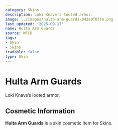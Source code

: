```yaml
---
category: Skins
description: Loki Knave’s looted armor.
image: ../images/hulta-arm-guards-842e0f0ffe.png
last_updated: '2025-09-17'
name: Hulta Arm Guards
source: WFCD
tags:
- Skin
- Skins
tradable: false
type: Skin
---
```


# Hulta Arm Guards

Loki Knave’s looted armor.

## Cosmetic Information

**Hulta Arm Guards** is a skin cosmetic item for Skins.

